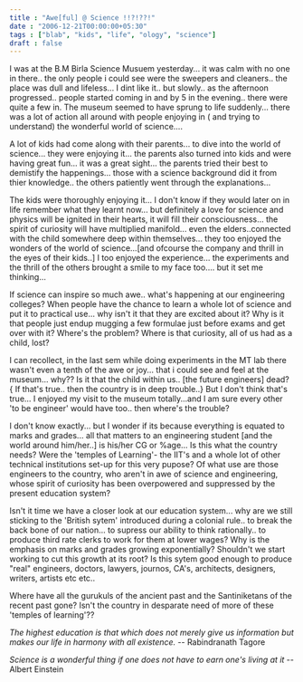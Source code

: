```yaml
---
title : "Awe[ful] @ Science !!?!??!"
date : "2006-12-21T00:00:00+05:30"
tags : ["blab", "kids", "life", "ology", "science"]
draft : false
---
```


I was at the B.M Birla Science Musuem yesterday... it was calm
with no one in there.. the only people i could see were the
sweepers and cleaners.. the place was dull and lifeless... I dint
like it.. but slowly.. as the afternoon progressed.. people
started coming in and by 5 in the evening.. there were quite a few
in. The museum seemed to have sprung to life suddenly... there was
a lot of action all around with people enjoying in ( and trying to
understand) the wonderful world of science....

A lot of kids had come along with their parents... to dive into
the world of science... they were enjoying it... the parents also
turned into kids and were having great fun... it was a great
sight... the parents tried their best to demistify the
happenings... those with a science background did it from thier
knowledge.. the others patiently went through the explanations...

The kids were thoroughly enjoying it... I don't know if they would
later on in life remember what they learnt now... but definitely a
love for science and physics will be ignited in their hearts, it
will fill their consciousness... the spirit of curiosity will have
multiplied manifold... even the elders..connected with the child
somewhere deep within themselves... they too enjoyed the wonders
of the world of science...[and ofcourse the company and thrill in
the eyes of their kids..] I too enjoyed the experience... the
experiments and the thrill of the others brought a smile to my
face too.... but it set me thinking...

If science can inspire so much awe.. what's happening at our
engineering colleges? When people have the chance to learn a whole
lot of science and put it to practical use... why isn't it that
they are excited about it? Why is it that people just endup
mugging a few formulae just before exams and get over with it?
Where's the problem? Where is that curiosity, all of us had as a
child, lost?

I can recollect, in the last sem while doing experiments in the MT
lab there wasn't even a tenth of the awe or joy... that i could
see and feel at the museum... why?? Is it that the child within
us.. [the future engineers] dead? { If that's true.. then the
country is in deep trouble..} But I don't think that's true... I
enjoyed my visit to the museum totally...and I am sure every other
'to be engineer' would have too.. then where's the trouble?

I don't know exactly... but I wonder if its because everything is
equated to marks and grades... all that matters to an engineering
student [and the world around him/her..] is his/her CG or
%age... Is this what the country needs? Were the 'temples of
Learning'- the IIT's and a whole lot of other technical
institutions set-up for this very pupose? Of what use are those
engineers to the country, who aren't in awe of science and
engineering, whose spirit of curiosity has been overpowered and
suppressed by the present education system?

Isn't it time we have a closer look at our education system... why
are we still sticking to the 'British sytem' introduced during a
colonial rule.. to break the back bone of our nation... to supress
our ability to think rationally.. to produce third rate clerks to
work for them at lower wages? Why is the emphasis on marks and
grades growing exponentially? Shouldn't we start working to cut
this growth at its root? Is this sytem good enough to produce
"real" engineers, doctors, lawyers, journos, CA's, architects,
designers, writers, artists etc etc..

Where have all the gurukuls of the ancient past and the
Santiniketans of the recent past gone? Isn't the country in
desparate need of more of these 'temples of learning'??

_The highest education is that which does not merely give us
information but makes our life in harmony with all existence._ --
Rabindranath Tagore

_Science is a wonderful thing if one does not have to earn one's
living at it_ --Albert Einstein
